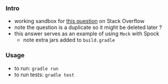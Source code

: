 
### Intro

* working sandbox for [this question](https://stackoverflow.com/questions/50445780) on Stack Overflow
* note the question is a duplicate so it might be deleted later ?
* this answer serves as an example of using `Mock` with Spock
    * note extra jars added to `build.gradle`

### Usage

* to run: `gradle run`
* to run tests: `gradle test`

